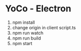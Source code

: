 # YoCo - Electron

1. npm install
2. change origin in client script.ts
3. npm run watch
4. npm run build
5. npm start

